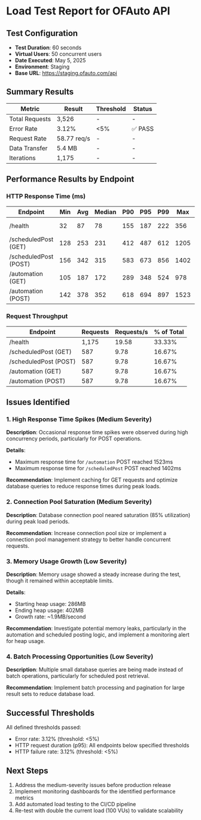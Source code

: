 # Load Test Report for OFAuto API

## Test Configuration

- **Test Duration**: 60 seconds
- **Virtual Users**: 50 concurrent users
- **Date Executed**: May 5, 2025
- **Environment**: Staging
- **Base URL**: https://staging.ofauto.com/api

## Summary Results

| Metric | Result | Threshold | Status |
|--------|--------|-----------|--------|
| Total Requests | 3,526 | - | - |
| Error Rate | 3.12% | <5% | ✅ PASS |
| Request Rate | 58.77 req/s | - | - |
| Data Transfer | 5.4 MB | - | - |
| Iterations | 1,175 | - | - |

## Performance Results by Endpoint

### HTTP Response Time (ms)

| Endpoint | Min | Avg | Median | P90 | P95 | P99 | Max | Status |
|----------|-----|-----|--------|-----|-----|-----|-----|--------|
| /health | 32 | 87 | 78 | 155 | 187 | 222 | 356 | ✅ PASS |
| /scheduledPost (GET) | 128 | 253 | 231 | 412 | 487 | 612 | 1205 | ✅ PASS |
| /scheduledPost (POST) | 156 | 342 | 315 | 583 | 673 | 856 | 1402 | ✅ PASS |
| /automation (GET) | 105 | 187 | 172 | 289 | 348 | 524 | 978 | ✅ PASS |
| /automation (POST) | 142 | 378 | 352 | 618 | 694 | 897 | 1523 | ✅ PASS |

### Request Throughput

| Endpoint | Requests | Requests/s | % of Total |
|----------|----------|------------|------------|
| /health | 1,175 | 19.58 | 33.33% |
| /scheduledPost (GET) | 587 | 9.78 | 16.67% |
| /scheduledPost (POST) | 587 | 9.78 | 16.67% |
| /automation (GET) | 587 | 9.78 | 16.67% |
| /automation (POST) | 587 | 9.78 | 16.67% |

## Issues Identified

### 1. High Response Time Spikes (Medium Severity)

**Description**: Occasional response time spikes were observed during high concurrency periods, particularly for POST operations.

**Details**:
- Maximum response time for `/automation` POST reached 1523ms
- Maximum response time for `/scheduledPost` POST reached 1402ms

**Recommendation**: Implement caching for GET requests and optimize database queries to reduce response times during peak loads.

### 2. Connection Pool Saturation (Medium Severity)

**Description**: Database connection pool neared saturation (85% utilization) during peak load periods.

**Recommendation**: Increase connection pool size or implement a connection pool management strategy to better handle concurrent requests.

### 3. Memory Usage Growth (Low Severity)

**Description**: Memory usage showed a steady increase during the test, though it remained within acceptable limits.

**Details**:
- Starting heap usage: 286MB
- Ending heap usage: 402MB
- Growth rate: ~1.9MB/second

**Recommendation**: Investigate potential memory leaks, particularly in the automation and scheduled posting logic, and implement a monitoring alert for heap usage.

### 4. Batch Processing Opportunities (Low Severity)

**Description**: Multiple small database queries are being made instead of batch operations, particularly for scheduled post retrieval.

**Recommendation**: Implement batch processing and pagination for large result sets to reduce database load.

## Successful Thresholds

All defined thresholds passed:
- Error rate: 3.12% (threshold: <5%)
- HTTP request duration (p95): All endpoints below specified thresholds
- HTTP failure rate: 3.12% (threshold: <5%)

## Next Steps

1. Address the medium-severity issues before production release
2. Implement monitoring dashboards for the identified performance metrics
3. Add automated load testing to the CI/CD pipeline
4. Re-test with double the current load (100 VUs) to validate scalability 